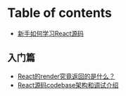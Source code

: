 # Table of contents

* [新手如何学习React源码](README.md)

## 入门篇

* [React的render究竟返回的是什么？](ru-men-pian/react-de-render-jiu-jing-fan-hui-de-shi-shi-mo.md)
* [React源码codebase架构和调试介绍](ru-men-pian/react-yuan-ma-codebase-jia-gou-he-tiao-shi-jie-shao.md)
